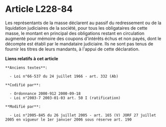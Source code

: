 # Article L228-84

Les représentants de la masse déclarent au passif du redressement ou de la liquidation judiciaires de la société, pour tous
les obligataires de cette masse, le montant en principal des obligations restant en circulation augmenté pour mémoire des
coupons d'intérêts échus et non payés, dont le décompte est établi par le mandataire judiciaire. Ils ne sont pas tenus de
fournir les titres de leurs mandants, à l'appui de cette déclaration.

**Liens relatifs à cet article**

	**Anciens textes**:

	  - Loi n°66-537 du 24 juillet 1966 - art. 332 (Ab)

	**Codifié par**:

	  - Ordonnance 2000-912 2000-09-18
	  - Loi n°2003-7 2003-01-03 art. 50 I (ratification)

	**Modifié par**:

	  - Loi n°2005-845 du 26 juillet 2005 - art. 165 (V) JORF 27 juillet 2005 en vigueur le 1er janvier 2006 sous réserve art. 190
